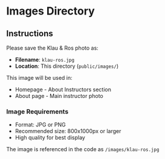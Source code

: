 # Images Directory

## Instructions

Please save the Klau & Ros photo as:

- **Filename**: `klau-ros.jpg`
- **Location**: This directory (`public/images/`)

This image will be used in:

- Homepage - About Instructors section
- About page - Main instructor photo

### Image Requirements

- Format: JPG or PNG
- Recommended size: 800x1000px or larger
- High quality for best display

The image is referenced in the code as `/images/klau-ros.jpg`
